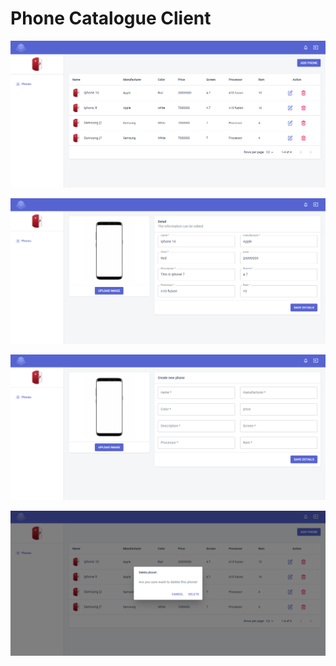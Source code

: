 # Phone Catalogue Client

![](../docs/homepage.png)

![](../docs/detail-page.png)

![](../docs/create-page.png)

![](../docs/confirm-delete-phone.png)

